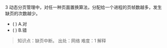 3
动态分页管理中，对任一种页面置换算法，分配给一个进程的页帧数越多，发生缺页的次数越少。
- ( ) A.对 
- ( ) B.错

> 知识点：缺页中断。
> 出处：网络
> 难度：1
> 解释
